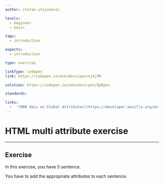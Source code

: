 ```yaml
---
author: stefan.stojanovic

levels:
  - beginner
  - basic

tags:
  - introduction

aspects:
  - introduction

type: exercise

linkType: codepen
link: https://codepen.io/enkidevs/pen/ejKjPR

solution: https://codepen.io/enkidevs/pen/EpRpov

standards:

links:
  -  '[MDN docs on Global Attributes](https://developer.mozilla.org/en-US/docs/Web/HTML/Global_attributes){website}'
---
```

# HTML multi attribute exercise
---
 
## Exercise
In this exercise, you have 5 sentence.

You have to add the appropriate attributes to each sentence.
